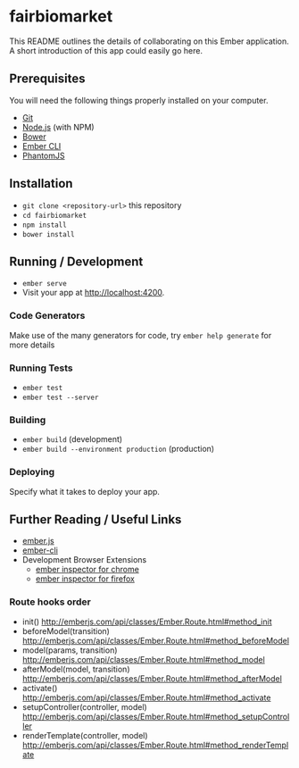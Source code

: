 # fairbiomarket

This README outlines the details of collaborating on this Ember application.
A short introduction of this app could easily go here.

## Prerequisites

You will need the following things properly installed on your computer.

* [Git](https://git-scm.com/)
* [Node.js](https://nodejs.org/) (with NPM)
* [Bower](https://bower.io/)
* [Ember CLI](https://ember-cli.com/)
* [PhantomJS](http://phantomjs.org/)

## Installation

* `git clone <repository-url>` this repository
* `cd fairbiomarket`
* `npm install`
* `bower install`

## Running / Development

* `ember serve`
* Visit your app at [http://localhost:4200](http://localhost:4200).

### Code Generators

Make use of the many generators for code, try `ember help generate` for more details

### Running Tests

* `ember test`
* `ember test --server`

### Building

* `ember build` (development)
* `ember build --environment production` (production)

### Deploying

Specify what it takes to deploy your app.

## Further Reading / Useful Links

* [ember.js](http://emberjs.com/)
* [ember-cli](https://ember-cli.com/)
* Development Browser Extensions
  * [ember inspector for chrome](https://chrome.google.com/webstore/detail/ember-inspector/bmdblncegkenkacieihfhpjfppoconhi)
  * [ember inspector for firefox](https://addons.mozilla.org/en-US/firefox/addon/ember-inspector/)



### Route hooks order
 * init() http://emberjs.com/api/classes/Ember.Route.html#method_init
 * beforeModel(transition) http://emberjs.com/api/classes/Ember.Route.html#method_beforeModel
 * model(params, transition) http://emberjs.com/api/classes/Ember.Route.html#method_model
 * afterModel(model, transition) http://emberjs.com/api/classes/Ember.Route.html#method_afterModel
 * activate() http://emberjs.com/api/classes/Ember.Route.html#method_activate
 * setupController(controller, model) http://emberjs.com/api/classes/Ember.Route.html#method_setupController
 * renderTemplate(controller, model) http://emberjs.com/api/classes/Ember.Route.html#method_renderTemplate

